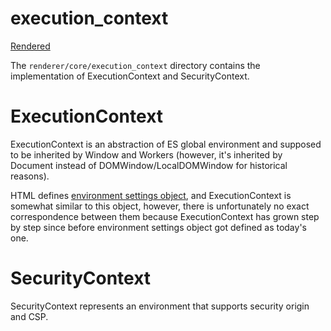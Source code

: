 # execution_context

[Rendered](https://chromium.googlesource.com/chromium/src/+/master/third_party/blink/renderer/core/execution_context/README.md)

The `renderer/core/execution_context` directory contains the implementation of ExecutionContext and SecurityContext.


# ExecutionContext

ExecutionContext is an abstraction of ES global environment and supposed to be inherited by Window and Workers (however, it's inherited by Document instead of DOMWindow/LocalDOMWindow for historical reasons).

HTML defines [environment settings object](https://html.spec.whatwg.org/C/webappapis.html#environment-settings-object), and ExecutionContext is somewhat similar to this object, however, there is unfortunately no exact correspondence between them because ExecutionContext has grown step by step since before environment settings object got defined as today's one.


# SecurityContext

SecurityContext represents an environment that supports security origin and CSP.
